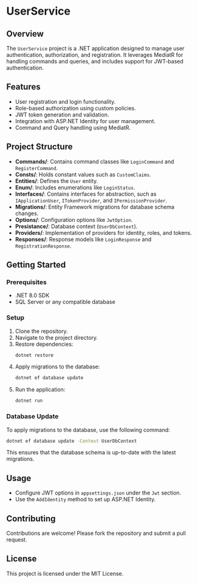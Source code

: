 # UserService

## Overview
The `UserService` project is a .NET application designed to manage user authentication, authorization, and registration. It leverages MediatR for handling commands and queries, and includes support for JWT-based authentication.

## Features
- User registration and login functionality.
- Role-based authorization using custom policies.
- JWT token generation and validation.
- Integration with ASP.NET Identity for user management.
- Command and Query handling using MediatR.

## Project Structure
- **Commands/**: Contains command classes like `LoginCommand` and `RegisterCommand`.
- **Consts/**: Holds constant values such as `CustomClaims`.
- **Entities/**: Defines the `User` entity.
- **Enum/**: Includes enumerations like `LoginStatus`.
- **Interfaces/**: Contains interfaces for abstraction, such as `IApplicationUser`, `ITokenProvider`, and `IPermissionProvider`.
- **Migrations/**: Entity Framework migrations for database schema changes.
- **Options/**: Configuration options like `JwtOption`.
- **Presistance/**: Database context (`UserDbContext`).
- **Providers/**: Implementation of providers for identity, roles, and tokens.
- **Responses/**: Response models like `LoginResponse` and `RegistrationResponse`.

## Getting Started

### Prerequisites
- .NET 8.0 SDK
- SQL Server or any compatible database

### Setup
1. Clone the repository.
2. Navigate to the project directory.
3. Restore dependencies:
   ```bash
   dotnet restore
   ```
4. Apply migrations to the database:
   ```bash
   dotnet ef database update
   ```
5. Run the application:
   ```bash
   dotnet run
   ```

### Database Update
To apply migrations to the database, use the following command:

```bash
dotnet ef database update -Context UserDbContext
```

This ensures that the database schema is up-to-date with the latest migrations.

## Usage
- Configure JWT options in `appsettings.json` under the `Jwt` section.
- Use the `AddIdentity` method to set up ASP.NET Identity.

## Contributing
Contributions are welcome! Please fork the repository and submit a pull request.

## License
This project is licensed under the MIT License.